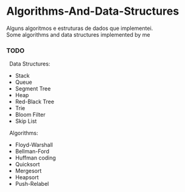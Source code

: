 Algorithms-And-Data-Structures
==============================

Alguns algoritmos e estruturas de dados que implementei.<br/>
Some algorithms and data structures implemented by me

### TODO
&nbsp;&nbsp;Data Structures:
<ul>
    <li>Stack</li>
    <li>Queue</li>
    <li>Segment Tree</li>
    <li>Heap</li>
    <li>Red-Black Tree</li>
    <li>Trie</li>
    <li>Bloom Filter</li>
    <li>Skip List</li>
</ul>

&nbsp;&nbsp;Algorithms:
<ul>
    <li>Floyd-Warshall</li>
    <li>Bellman-Ford</li>
    <li>Huffman coding</li>
    <li>Quicksort</li>
    <li>Mergesort</li>
    <li>Heapsort</li>
    <li>Push-Relabel</li>
</ul>
